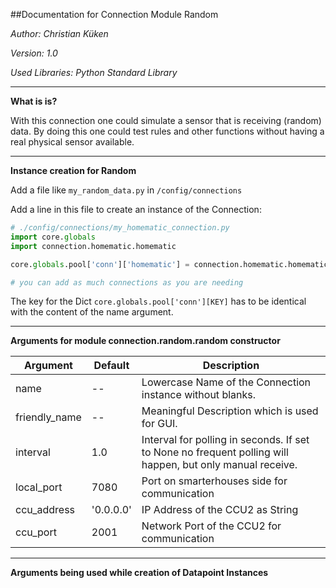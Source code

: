 ##Documentation for Connection Module Random

_Author: Christian Küken_

_Version: 1.0_

_Used Libraries: Python Standard Library_

______________
**What is is?**

With this connection one could simulate a sensor that is receiving (random) data. By doing this
one could test rules and other functions without having a real physical sensor available.

______________
**Instance creation for Random**

Add a file like `my_random_data.py` in `/config/connections`

Add a line in this file to create an instance of the Connection:


```python
# ./config/connections/my_homematic_connection.py
import core.globals
import connection.homematic.homematic

core.globals.pool['conn']['homematic'] = connection.homematic.homematic.Homematic(name='homematic', friendly_name='Homematic', interval=5.0, ccu_address='192.168.10.21')

# you can add as much connections as you are needing
```

The key for the Dict `core.globals.pool['conn'][KEY]` has to be identical with the content of the name argument.

______________
**Arguments for module connection.random.random constructor**

|Argument                 |Default               |Description            |
|-------------------------|----------------------|-----------------------|
|name                     | --                   |Lowercase Name of the Connection instance without blanks.            |
|friendly_name            | --                   |Meaningful Description which is used for GUI.                        |
|interval                 | 1.0                  |Interval for polling in seconds. If set to None no frequent polling will happen, but only manual receive. |
|local_port               | 7080                 |Port on smarterhouses side for communication |
|ccu_address              | '0.0.0.0'            |IP Address of the CCU2 as String |
|ccu_port                 | 2001                 |Network Port of the CCU2 for communication |

______________

**Arguments being used while creation of Datapoint Instances**
